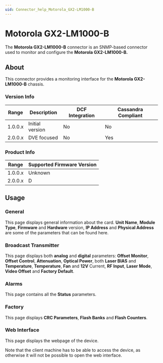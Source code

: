 ```yaml
---
uid: Connector_help_Motorola_GX2-LM1000-B
---
```


# Motorola GX2-LM1000-B

The **Motorola GX2-LM1000-B** connector is an SNMP-based connector used to monitor and configure the **Motorola GX2-LM1000-B.**

## About

This connector provides a monitoring interface for the **Motorola GX2-LM1000-B** chassis.

### Version Info

| Range   | Description     | DCF Integration | Cassandra Compliant |
|---------|-----------------|-----------------|---------------------|
| 1.0.0.x | Initial version | No              | No                  |
| 2.0.0.x | DVE focused     | No              | Yes                 |

### Product Info

| Range   | Supported Firmware Version |
|---------|----------------------------|
| 1.0.0.x | Unknown                    |
| 2.0.0.x | D                          |

## Usage

### General

This page displays general information about the card. **Unit Name**, **Module Type**, **Firmware** and **Hardware** version, **IP Address** and **Physical Address** are some of the parameters that can be found here.

### Broadcast Transmitter

This page displays both **analog** and **digital** parameters: **Offset Monitor**, **Offset Control**, **Attenuation**, **Optical Power**, both **Laser BIAS** and **Temperature**, **Temperature**, **Fan** and **12V** Current, **RF Input**, **Laser Mode**, **Video Offset** and **Factory Default**.

### Alarms

This page contains all the **Status** parameters.

### Factory

This page displays **CRC Parameters**, **Flash Banks** and **Flash Counters**.

### Web Interface

This page displays the webpage of the device.

Note that the client machine has to be able to access the device, as otherwise it will not be possible to open the web interface.
